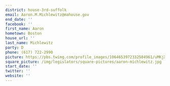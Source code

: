 ```yaml
---
district: house-3rd-suffolk
email: Aaron.M.Michlewitz@mahouse.gov
end_date: ''
facebook: ''
first_name: Aaron
hometown: Boston
house_url: ''
last_name: Michlewitz
party: D
phone: (617) 722-2990
picture: https://pbs.twimg.com/profile_images/1064653972332584961/uMKjX_mW_400x400.jpg
square_picture: /img/legislators/square-pictures/aaron-michlewitz.jpg
start_date: ''
twitter: ''
website: ''
---
```

